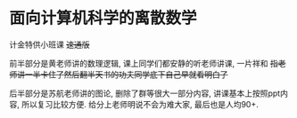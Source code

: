 # 面向计算机科学的离散数学

计金特供小班课 ~~速通版~~

前半部分是黄老师讲的数理逻辑, 课上同学们都安静的听老师讲课, 一片祥和 ~~指老师讲一半卡住了然后翻半天书的功夫同学底下自己早就看明白了~~

后半部分是苏航老师讲的图论, 删除了群等很大一部分内容, 讲课基本上按照ppt内容, 所以复习比较方便. 给分上老师明说不会为难大家, 最后也是人均90+.